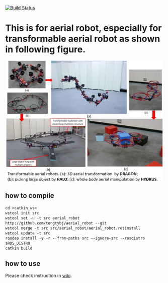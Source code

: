 [![Build Status](https://travis-ci.com/tongtybj/aerial_robot.svg?branch=devel)](https://travis-ci.com/tongtybj/aerial_robot)

# This is for aerial robot, especially for transformable aerial robot as shown in following figure.

![uav_intro](images/multilink-all.jpg)

## how to compile

```
cd <catkin_ws>
wstool init src
wstool set -u -t src aerial_robot http://github.com/tongtybj/aerial_robot --git
wstool merge -t src src/aerial_robot/aerial_robot.rosinstall
wstool update -t src
rosdep install -y -r --from-paths src --ignore-src --rosdistro $ROS_DISTRO
catkin build
```

## how to use
Please check instruction in [wiki](https://github.com/tongtybj/aerial_robot/wiki).


